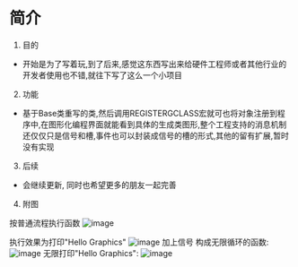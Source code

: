 # 简介

1. 目的

- 开始是为了写着玩,到了后来,感觉这东西写出来给硬件工程师或者其他行业的开发者使用也不错,就往下写了这么一个小项目

2. 功能

- 基于Base类重写的类,然后调用REGISTERGCLASS宏就可也将对象注册到程序中,在图形化编程界面就能看到具体的生成类图形,整个工程支持的消息机制还仅仅只是信号和槽,事件也可以封装成信号的槽的形式,其他的留有扩展,暂时没有实现

3. 后续

- 会继续更新, 同时也希望更多的朋友一起完善

4. 附图 

按普通流程执行函数
![image](http://upload-images.jianshu.io/upload_images/2429262-1a818af29480baf7.png?imageMogr2/auto-orient/strip%7CimageView2/2/w/1240)
 
 执行效果为打印"Hello Graphics" 
 ![image](http://upload-images.jianshu.io/upload_images/2429262-efab697a262a8446.png?imageMogr2/auto-orient/strip%7CimageView2/2/w/1240) 
 加上信号 构成无限循环的函数: 
![image](http://upload-images.jianshu.io/upload_images/2429262-ca6e94dbffd46b48.png?imageMogr2/auto-orient/strip%7CimageView2/2/w/1240) 
 无限打印"Hello Graphics": 
 ![image](http://upload-images.jianshu.io/upload_images/2429262-bba68230af9b6094.png?imageMogr2/auto-orient/strip%7CimageView2/2/w/1240)
